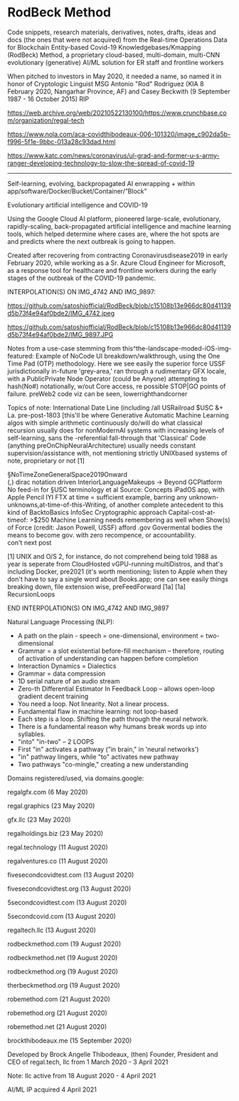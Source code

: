 # RodBeck Method

Code snippets, research materials, derivatives, notes, drafts, ideas and docs (the ones that were not acquired) from the Real-time Operations Data for Blockchain Entity-based Covid-19 Knowledgebases/Kmapping (RodBeck) Method, a proprietary cloud-based, multi-domain, multi-CNN evolutionary (generative) AI/ML solution for ER staff and frontline workers

When pitched to investors in May 2020, it needed a name, so named it in honor of Cryptologic Linguist MSG Antonio "Rod" Rodriguez (KIA 8 February 2020, Nangarhar Province, AF) and Casey Beckwith (9 September 1987 - 16 October 2015) RIP

https://web.archive.org/web/20210522130100/https://www.crunchbase.com/organization/regal-tech

https://www.nola.com/aca-covidthibodeaux-006-101320/image_c902da5b-f996-5f1e-9bbc-013a28c93dad.html

https://www.katc.com/news/coronavirus/ul-grad-and-former-u-s-army-ranger-developing-technology-to-slow-the-spread-of-covid-19

_____________________________________

Self-learning, evolving, backpropagated AI enwrapping + within app/software/Docker/Bucket/Container/”Block”

Evolutionary artificial intelligence and COVID-19

Using the Google Cloud AI platform, pioneered large-scale, evolutionary, rapidly-scaling, back-propagated artificial intelligence and machine learning tools, which helped determine where cases are, where the hot spots are and predicts where the next outbreak is going to happen.

Created after recovering from contracting Coronavirusdisease2019 in early February 2020, while working as a Sr. Azure Cloud Engineer for Microsoft, as a response tool for healthcare and frontline workers during the early stages of the outbreak of the COVID-19 pandemic.

 INTERPOLATION(S) ON IMG_4742 AND IMG_9897:

 https://github.com/satoshiofficial/RodBeck/blob/c15108b13e966dc80d41139d5b73f4e94af0bde2/IMG_4742.jpeg

 https://github.com/satoshiofficial/RodBeck/blob/c15108b13e966dc80d41139d5b73f4e94af0bde2/IMG_9897.JPG
 
 Notes from a use-case stemming from this^the-landscape-moded-iOS-img-featured:
Example of NoCode UI breakdown/walkthrough,  using the One Time Pad (OTP) methodology.  Here we see easily the superior force USSF jurisdictionally in-future 'grey-area,' ran through a rudimentary GFX locale, with a PublicPrivate Node Operator (could be Anyone) attempting to hash(No#) notationally, w/out Core access, re possible STOP|GO points of failure.
preWeb2 code viz can be seen, lowerrighthandcorner

Topics of note:
International Date Line (including /all USRailroad $USC &+ La. pre-post-1803 [this'll be where Generative Automatic Machine Learning algos with simple arithmetic continuously do/will do what classical recursion usually does for nonModernAI systems with increasing levels of self-learning, sans the -referential fall-through that 'Classical' Code (anything preOnChipNeuralArchitecture) usually needs constant supervision/assistance with, not mentioning strictly UNIXbased systems of note, proprietary or not [1]

§NoTimeZoneGeneralSpace2019Onward  
(,)  dirac notation driven  InteriorLanguageMakeups  ->  Beyond GCPlatform
No feed-in for §USC terminology et al
Source: Concepts iPadOS app, with Apple Pencil
IYI  FTX at time = sufficient example, barring any unknown-unknowns,at-time-of-this-Writing, of another complete antecedent to this kind of BacktoBasics InfoSec Cryptographic approach
Capital-cost-at-timeof: >$250
Machine Learning needs remembering as well when Show(s) of Force (credit: Jason Powell, USSF) afford .gov Govermental bodies the means to become gov. with zero recompence, or accountability.  
con't next post

[1] UNIX and O/S 2, for instance, do not comprehend being told 1988 as year is seperate from CloudHosted vGPU-running multiDistros, and that's including Docker, pre2021 (it's worth mentioning; listen to Apple when they don't have to say a single word about Books.app; one can see easily things breaking down, file extension wise, preFeedForward [1a]
[1a] RecursionLoops

END INTERPOLATION(S) ON IMG_4742 AND IMG_9897


Natural Language Processing (NLP):
- A path on the plain - speech = one-dimensional, environment = two-dimensional
- Grammar = a slot existential before-fill mechanism – therefore, routing of activation of understanding can happen before completion
- Interaction Dynamics = Dialectics
- Grammar = data compression
- 1D serial nature of an audio stream
- Zero-th Differential Estimator In Feedback Loop – allows open-loop gradient decent training
- You need a loop. Not linearity. Not a linear process.
- Fundamental flaw in machine learning: not loop-based
- Each step is a loop. Shifting the path through the neural network.
- There is a fundamental reason why humans break words up into syllables.
- "into" "in-two" – 2 LOOPS
- First "in" activates a pathway ("in brain," in 'neural networks')
- "in" pathway lingers, while "to" activates new pathway
- Two pathways "co-mingle," creating a new understanding

Domains registered/used, via domains.google:

regalgfx.com (6 May 2020)

regal.graphics (23 May 2020)

gfx.llc (23 May 2020)

regalholdings.biz (23 May 2020)

regal.technology (11 August 2020)

regalventures.co (11 August 2020)

fivesecondcovidtest.com (13 August 2020)

fivesecondcovidtest.org (13 August 2020)

5secondcovidtest.com (13 August 2020)

5secondcovid.com (13 August 2020)

regaltech.llc (13 August 2020)

rodbeckmethod.com (19 August 2020)

rodbeckmethod.net (19 August 2020)

rodbeckmethod.org (19 August 2020)

therbeckmethod.org (19 August 2020)

robemethod.com (21 August 2020)

robemethod.org (21 August 2020)

robemethod.net (21 August 2020)

brockthibodeaux.me (15 September 2020)


Developed by Brock Angelle Thibodeaux, (then) Founder, President and CEO of regal.tech, llc from 1 March 2020 - 3 April 2021

Note: llc active from 18 August 2020 - 4 April 2021

AI/ML IP acquired 4 April 2021
